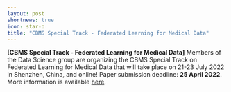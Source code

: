 ```yaml
---
layout: post
shortnews: true
icon: star-o
title: "CBMS Special Track - Federated Learning for Medical Data"
---
```


<b>[CBMS Special Track - Federated Learning for Medical Data]</b>
Members of the Data Science group are organizing the CBMS Special Track on Federated Learning for Medical Data that will take place on 21-23 July 2022 in Shenzhen, China, and online! Paper submission deadline: **25 April 2022**. More information is available <a href="https://sites.google.com/view/cbms-special-track-federated/home">here</a>.